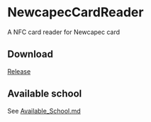 # NewcapecCardReader
A NFC card reader for Newcapec card

## Download
[Release](/releases)

## Available school
See [Available_School.md](/Available_School.md)
